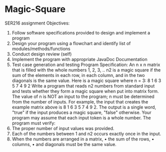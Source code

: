 # Magic-Square
SER216 assignment
Objectives:
1. Follow software specifications provided to design and implement a program
2. Design your program using a flowchart and identify list of modules/methods/functions
3. Conduct design review (self)
4. Implement the program with appropriate JavaDoc Documentation
5. Test case generation and testing
Program Specification:
An n x n matrix that is filled with the whole numbers 1, 2, 3, .. n2 is a magic square if the sum of the
elements in each row, in each column, and in the two diagonals is the same value.
Here is a magic square where n = 3:
8 1 6
3 5 7
4 9 2
Write a program that reads n2 numbers from standard input and tests whether they form a magic square
when put into matrix form. The value of n is NOT an input to the program; n must be determined from
the number of inputs.
For example, the input that creates the example matrix above is 8 1 6 3 5 7 4 9 2.
The output is a single word, "true" if the input produces a magic square, "false" otherwise. Your program
may assume that each input token is a whole number.
The program must verify:
1. The proper number of input values was provided.
2. Each of the numbers between 1 and n2 occurs exactly once in the input.
3. When the numbers are arranged in a matrix,
• the sum of the rows,
• columns,
• and diagonals
must be the same value.
